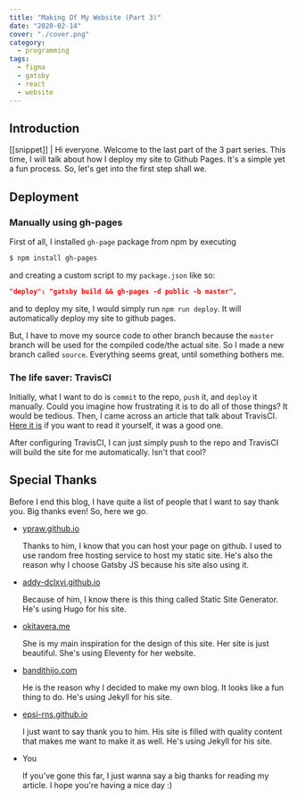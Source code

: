 ```yaml
---
title: "Making Of My Website (Part 3)"
date: "2020-02-14"
cover: "./cover.png"
category:
  - programming
tags:
  - figma
  - gatsby
  - react
  - website
---
```


## Introduction
[[snippet]]
| Hi everyone. Welcome to the last part of the 3 part series. This time, I will talk about how I deploy my site to Github Pages. It's a simple yet a fun process. So, let's get into the first step shall we.

## Deployment
### Manually using gh-pages
First of all, I installed `gh-page` package from npm by executing
``` bash
$ npm install gh-pages
```
and creating a custom script to my `package.json` like so:
``` json
"deploy": "gatsby build && gh-pages -d public -b master",
```
and to deploy my site, I would simply run `npm run deploy`. It will automatically deploy my site to github pages.


But, I have to move my source code to other branch because the `master` branch will be used for the compiled code/the actual site. So I made a new branch called `source`. Everything seems great, until something bothers me.

### The life saver: TravisCI
Initially, what I want to do is `commit` to the repo, `push` it, and `deploy` it manually. Could you imagine how frustrating it is to do all of those things? It would be tedious. Then, I came across an article that talk about TravisCI. [Here it is](https://okitavera.me/article/github-pages-static-site-generator-and-travisci/) if you want to read it yourself, it was a good one.


After configuring TravisCI, I can just simply push to the repo and TravisCI will build the site for me automatically. Isn't that cool?

## Special Thanks
Before I end this blog, I have quite a list of people that I want to say thank you. Big thanks even! So, here we go.

- [ypraw.github.io](https://ypraw.github.io)

    Thanks to him, I know that you can host your page on github. I used to use random free hosting service to host my static site. He's also the reason why I choose Gatsby JS because his site also using it.

- [addy-dclxvi.github.io](https://addy-dclxvi.github.io)

    Because of him, I know there is this thing called Static Site Generator. He's using Hugo for his site.

- [okitavera.me](https://okitavera.me)

    She is my main inspiration for the design of this site. Her site is just beautiful. She's using Eleventy for her website.

- [bandithijo.com](https://bandithijo.com)

    He is the reason why I decided to make my own blog. It looks like a fun thing to do. He's using Jekyll for his site.

- [epsi-rns.github.io](https://epsi-rns.github.io)

    I just want to say thank you to him. His site is filled with quality content that makes me want to make it as well. He's using Jekyll for his site.

- You

    If you've gone this far, I just wanna say a big thanks for reading my article. I hope you're having a nice day :)
